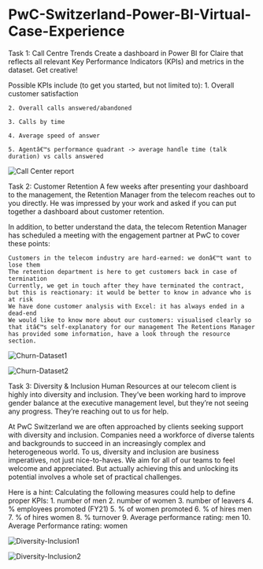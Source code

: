 # PwC-Switzerland-Power-BI-Virtual-Case-Experience

Task 1: Call Centre Trends Create a dashboard in Power BI for Claire that reflects all relevant Key Performance Indicators (KPIs) and metrics in the dataset. Get creative!

Possible KPIs include (to get you started, but not limited to):
    1. Overall customer satisfaction
    
    2. Overall calls answered/abandoned
    
    3. Calls by time
    
    4. Average speed of answer
    
    5. Agentâ€™s performance quadrant -> average handle time (talk duration) vs calls answered
    
![Call Center report](https://github.com/OmnyaRamadan/PwC-Switzerland-Power-BI-Virtual-Case-Experience/assets/62079897/683a1428-4a31-420d-8115-6acd2a2811bf)

Task 2: Customer Retention A few weeks after presenting your dashboard to the management, the Retention Manager from the telecom reaches out to you directly. He was impressed by your work and asked if you can put together a dashboard about customer retention.

In addition, to better understand the data, the telecom Retention Manager has scheduled a meeting with the engagement partner at PwC to cover these points:

    Customers in the telecom industry are hard-earned: we donâ€™t want to lose them
    The retention department is here to get customers back in case of termination
    Currently, we get in touch after they have terminated the contract, but this is reactionary: it would be better to know in advance who is at risk
    We have done customer analysis with Excel: it has always ended in a dead-end
    We would like to know more about our customers: visualised clearly so that itâ€™s self-explanatory for our management The Retentions Manager has provided some information, have a look through the resource section.

![Churn-Dataset1](https://github.com/OmnyaRamadan/PwC-Switzerland-Power-BI-Virtual-Case-Experience/assets/62079897/f976e067-7577-4b46-b39a-2389d8f1fad9)

![Churn-Dataset2](https://github.com/OmnyaRamadan/PwC-Switzerland-Power-BI-Virtual-Case-Experience/assets/62079897/1d95c909-ef82-4c77-bb53-9cfa76aebc9b)

Task 3: Diversity & Inclusion Human Resources at our telecom client is highly into diversity and inclusion. They’ve been working hard to improve gender balance at the executive management level, but they’re not seeing any progress. They’re reaching out to us for help.

At PwC Switzerland we are often approached by clients seeking support with diversity and inclusion. Companies need a workforce of diverse talents and backgrounds to succeed in an increasingly complex and heterogeneous world. To us, diversity and inclusion are business imperatives, not just nice-to-haves. We aim for all of our teams to feel welcome and appreciated. But actually achieving this and unlocking its potential involves a whole set of practical challenges.

Here is a hint: Calculating the following measures could help to define proper KPIs:
    1. number of men
    2. number of women
    3. number of leavers
    4. % employees promoted (FY21)
    5. % of women promoted
    6. % of hires men
    7. % of hires women
    8. % turnover
    9. Average performance rating: men
    10. Average Performance rating: women

![Diversity-Inclusion1](https://github.com/OmnyaRamadan/PwC-Switzerland-Power-BI-Virtual-Case-Experience/assets/62079897/ae986b21-f194-4e92-9c75-43ed22632548)

![Diversity-Inclusion2](https://github.com/OmnyaRamadan/PwC-Switzerland-Power-BI-Virtual-Case-Experience/assets/62079897/1f779246-23bd-49ba-ad92-be7374150333)



